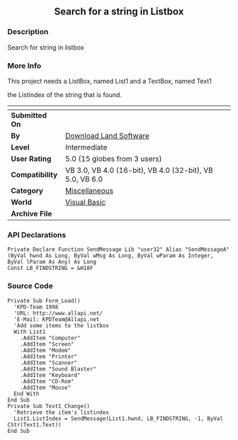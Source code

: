 ﻿<div align="center">

## Search for a string in Listbox


</div>

### Description

Search for string in listbox
 
### More Info
 
This project needs a ListBox, named List1 and a TextBox, named Text1

the Listindex of the string that is found.


<span>             |<span>
---                |---
**Submitted On**   |
**By**             |[Download Land Software](https://github.com/Planet-Source-Code/PSCIndex/blob/master/ByAuthor/download-land-software.md)
**Level**          |Intermediate
**User Rating**    |5.0 (15 globes from 3 users)
**Compatibility**  |VB 3\.0, VB 4\.0 \(16\-bit\), VB 4\.0 \(32\-bit\), VB 5\.0, VB 6\.0
**Category**       |[Miscellaneous](https://github.com/Planet-Source-Code/PSCIndex/blob/master/ByCategory/miscellaneous__1-1.md)
**World**          |[Visual Basic](https://github.com/Planet-Source-Code/PSCIndex/blob/master/ByWorld/visual-basic.md)
**Archive File**   |[](https://github.com/Planet-Source-Code/download-land-software-search-for-a-string-in-listbox__1-35420/archive/master.zip)

### API Declarations

```
Private Declare Function SendMessage Lib "user32" Alias "SendMessageA" (ByVal hwnd As Long, ByVal wMsg As Long, ByVal wParam As Integer, ByVal lParam As Any) As Long
Const LB_FINDSTRING = &H18F
```


### Source Code

```
Private Sub Form_Load()
  'KPD-Team 1998
  'URL: http://www.allapi.net/
  'E-Mail: KPDTeam@Allapi.net
  'Add some items to the listbox
  With List1
    .AddItem "Computer"
    .AddItem "Screen"
    .AddItem "Modem"
    .AddItem "Printer"
    .AddItem "Scanner"
    .AddItem "Sound Blaster"
    .AddItem "Keyboard"
    .AddItem "CD-Rom"
    .AddItem "Mouse"
  End With
End Sub
Private Sub Text1_Change()
  'Retrieve the item's listindex
  List1.ListIndex = SendMessage(List1.hwnd, LB_FINDSTRING, -1, ByVal CStr(Text1.Text))
End Sub
```

